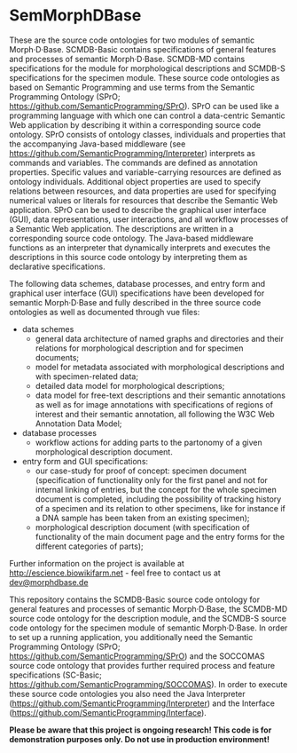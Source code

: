 # SemMorphDBase

These are the source code ontologies for two modules of semantic Morph·D·Base. SCMDB-Basic contains specifications of general features and processes of semantic Morph·D·Base. SCMDB-MD contains specifications for the module for morphological descriptions and SCMDB-S specifications for the specimen module. These source code ontologies as based on Semantic Programming and use terms from the Semantic Programming Ontology (SPrO; https://github.com/SemanticProgramming/SPrO). 
SPrO can be used like a programming language with which one can control a data-centric Semantic Web application by describing it within a corresponding source code ontology. SPrO consists of ontology classes, individuals and properties that the accompanying Java-based middleware (see https://github.com/SemanticProgramming/Interpreter) interprets as commands and variables. The commands are defined as annotation properties. Specific values and variable-carrying resources are defined as ontology individuals. Additional object properties are used to specify relations between resources, and data properties are used for specifying numerical values or literals for resources that describe the Semantic Web application. SPrO can be used to describe the graphical user interface (GUI), data representations, user interactions, and all workflow processes of a Semantic Web application. The descriptions are written in a corresponding source code ontology. The Java-based middleware functions as an interpreter that dynamically interprets and executes the descriptions in this source code ontology by interpreting them as declarative specifications. 

The following data schemes, database processes, and entry form and graphical user interface (GUI) specifications have been developed for semantic Morph·D·Base and fully described in the three source code ontologies as well as documented through vue files:
* data schemes 
  * general data architecture of named graphs and directories and their relations for morphological description and for specimen documents;
  * model for metadata associated with morphological descriptions and with specimen-related data;
  * detailed data model for morphological descriptions;
  * data model for free-text descriptions and their semantic annotations as well as for image annotations with specifications of regions of interest and their semantic annotation, all following the W3C Web Annotation Data Model;
* database processes
  * workflow actions for adding parts to the partonomy of a given morphological description document.
* entry form and GUI specifications:
  * our case-study for proof of concept: specimen document (specification of functionality only for the first panel and not for internal linking of entries, but the concept for the whole specimen document is completed, including the possibility of tracking history of a specimen and its relation to other specimens, like for instance if a DNA sample has been taken from an existing specimen);
  * morphological description document (with specification of functionality of the main document page and the entry forms for the different categories of parts);








Further information on the project is available at http://escience.biowikifarm.net - feel free to contact us at 
dev@morphdbase.de

This repository contains the SCMDB-Basic source code ontology for general features and processes of semantic Morph·D·Base, the SCMDB-MD source code ontology for the description module, and the SCMDB-S source code ontology for the specimen module of semantic Morph·D·Base.
In order to set up a running application, you additionally need the Semantic Programming Ontology (SPrO; https://github.com/SemanticProgramming/SPrO) and the SOCCOMAS source code ontology that provides further required process and feature specifications (SC-Basic; https://github.com/SemanticProgramming/SOCCOMAS). In order to execute these source code ontologies you also need the Java Interpreter (https://github.com/SemanticProgramming/Interpreter) and the Interface (https://github.com/SemanticProgramming/Interface). 

**Please be aware that this project is ongoing research! This code is for demonstration purposes only. Do not use
 in production environment!**
